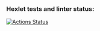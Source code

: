 ### Hexlet tests and linter status:
[![Actions Status](https://github.com/pickTD/php-project-lvl1/workflows/hexlet-check/badge.svg)](https://github.com/pickTD/php-project-lvl1/actions)